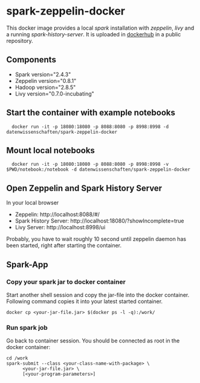 # spark-zeppelin-docker 

This docker image provides a local *spark* installation with *zeppelin*, *livy* and a running *spark-history-server*.
It is uploaded in [dockerhub](https://hub.docker.com/r/datenwissenschaften/spark-zeppelin-docker/) in a public repository.

## Components

- Spark version="2.4.3"
- Zeppelin version="0.8.1"
- Hadoop version="2.8.5"
- Livy version="0.7.0-incubating"

## Start the container with example notebooks

```
  docker run -it -p 18080:18080 -p 8088:8080 -p 8998:8998 -d datenwissenschaften/spark-zeppelin-docker
```

## Mount local notebooks

```
  docker run -it -p 18080:18080 -p 8088:8080 -p 8998:8998 -v $PWD/notebook:/notebook -d datenwissenschaften/spark-zeppelin-docker
```

## Open Zeppelin and Spark History Server  

In your local browser 
- Zeppelin: http://localhost:8088/#/
- Spark History Server: http://localhost:18080/?showIncomplete=true
- Livy Server: http://localhost:8998/ui

Probably, you have to wait roughly 10 second until zeppelin daemon has been started, right after starting the container.

## Spark-App
 
### Copy your spark jar to docker container

Start another shell session and copy the jar-file into the docker container.
Following command copies it into your latest started container.

```
docker cp <your-jar-file.jar> $(docker ps -l -q):/work/
```

###  Run spark job

Go back to container session. You should be connected as root in the docker container:

```
cd /work
spark-submit --class <your-class-name-with-package> \
      <your-jar-file.jar> \
      [<your-program-parameters>]
```
